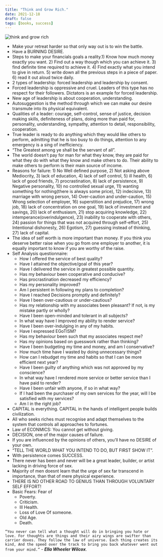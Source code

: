 ```yaml
---
title: "Think and Grow Rich."
date: 2021-12-18
draft: false
tags: [books, success]
---
```


![think and grow rich](/think-and-grow-rich.jpeg)

* Make your retreat harder so that only way out is to win the battle.
* Have a BURNING DESIRE.
* Steps to make your financials goals a reality.1) Know how much money exactly you want. 2) Find out a way though which you can achieve it. 3) find definite time required to achieve it. 4) Find exactly what you intend to give in return. 5)  write down all the previous steps in a piece of paper. 6) read it out aloud twice daily.
* 2 types of leadership: forced leadership and leadership by consent.
* Forced leadership is oppressive and cruel. Leaders of this type has no respect for their followers. Dictators is an example for forced leadership.
* New age of leadership is about cooperation, understanding.
* Autosuggestion is the method through which we can make our desire transmute into its physical equivalent.
* Qualities of a leader: courage, self-control, sense of justice, decision making skills, definiteness of plans, doing more than paid for, personality, understanding, sympathy, attention to detail, responsibility, cooperation.
* True leader is ready to do anything which they would like others to perform, admitting that he is too busy to do things, attention to any emergency is a sing of inefficiency.
* “The Greatest among ye shall be the servant of all”.
* The world doesn’t pay for man for what they know, they are paid for what they do with what they know and make others to do. Their ability to make others to perform is their main source of income.
* Reasons for failure: 1) No Well defined purpose, 2) Not asking above Mediocrity, 3) lack of education, 4) lack of self control, 5) ill health, 6) lack of good friends, 7) procrastination, 8) lack of persistence, 9) Negative personality, 10) no controlled sexual urge, 11) wanting something for nothing(there is always some price), 12) indecisive, 13) marriage with wrong person, 14) Over-caution and under-caution, 15) Wrong selection of employer, 16) superstition and prejudice, 17) wrong job, 18) lack of concentration on one goal, 19) lack of investment and savings, 20) lack of enthusiasm, 21) stop acquiring knowledge, 22) intemperance(overindulgence), 23) inability to cooperate with others, 24) passion for things that was not acquired through self-effort, 25) Intentional dishonesty, 26) Egotism, 27) guessing instead of thinking, 27) lack of capital.
* The idea of self worth is more important than money. If you think you deserve better raise when you go from one employer to another, it is equally important to know if you are worthy of the raise. 
* Self Analysis questionnaire:
    * How I offered the service of best quality?
    * Have I attained the objective/goal of this year?
    * Have I delivered the service in greatest possible quantity.
    * Has my behaviour been cooperative and conducive?
    * Has procrastination decreased my efficiency?
    * Has my personality improved?
    * Am I persistent in following my plans to completion?
    * Have I reached Decisions promptly and definitely?
    * Have I been over-cautious or under-cautious?
    * Has my relationship with my associates been pleasant? If not, is my mistake partly or  wholly?
    * Have I been open-minded and tolerant in all subjects?
    * In what way have I improved my ability to render service?
    * Have I been over-indulging in any of my habits.
    * Have I expressed EGoTISM?
    * Has my behaviour been such that my associates respect me?
    * Has my opinions based on guesswork rather than thinking?
    * Have I been budgeting my time and money, and am I conservative?
    * How much time have I wasted by doing unnecessary things?
    * How can I rebudget my time and habits so that I can be more efficient next year?
    * Have I been guilty of anything which was not approved by my conscience?
    * In what way have I rendered more service or better service than I have paid to render?
    * Have I been unfair with anyone, if so in what way?
    * If I had been the purchaser of my own services for the year, will I be satisfied with my services?
    * Am I in the right job?
* CAPITAL is everything. CAPITAL in the hands of intelligent people builds civilization.
* All who seeks riches must recognise and adapt themselves to the system that controls all approaches to fortunes.
* Law of ECONMICS: You cannot get without giving.
* DECISION, one of the major causes of failure.
* If you are influenced by the opinions of others, you’ll have no DESIRE of your own.
* “TELL THE WORLD WHAT YOU INTEND TO DO, BUT FIRST SHOW IT”.
* With persistence comes SUCCESS.
* There never has been and never will be a great leader, builder, or artist lacking in driving force of sex.
* Majority of men doesnt learn that the urge of sex far transcend in importance, than that of mere physical experience.
* THERE IS NO OTHER ROAD TO GENIUS THAN THROUGH VOLUNTARY SELF EFFORT!
* Basic Fears: Fear of
    * Poverty.
    * Criticism.
    * Ill Health.
    * Loss of Love Of someone.
    * Old Age.
    * Death.

```“You never can tell what a thought will do in bringing you hate or love. For thoughts are things and their airy wings are swifter than carrier doves. They follow the law of universe. Each thing creates its kind, And the speed over the track to bring you back whatever went out from your mind.”``` - ***Ella Wheeler Wilcox***.
